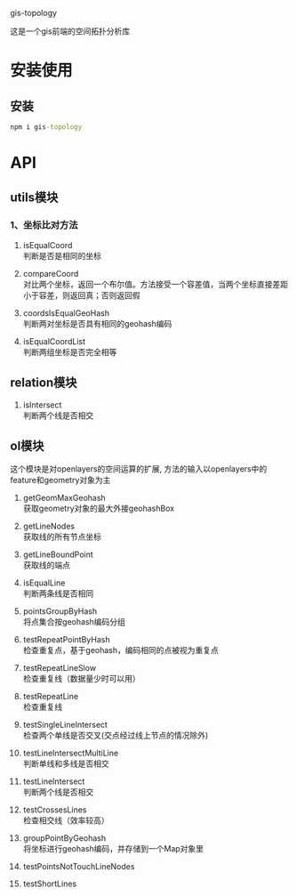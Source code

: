 gis-topology

这是一个gis前端的空间拓扑分析库

# 安装使用
## 安装

```cmd
npm i gis-topology
```
# API

## utils模块

### 1、坐标比对方法

  1) isEqualCoord   
  判断是否是相同的坐标

  2) compareCoord  
  对比两个坐标，返回一个布尔值。方法接受一个容差值，当两个坐标直接差距小于容差，则返回真；否则返回假

  3) coordsIsEqualGeoHash  
  判断两对坐标是否具有相同的geohash编码
  
  4) isEqualCoordList  
  判断两组坐标是否完全相等

## relation模块
  1) isIntersect  
  判断两个线是否相交

## ol模块
  这个模块是对openlayers的空间运算的扩展, 方法的输入以openlayers中的feature和geometry对象为主  

  1) getGeomMaxGeohash  
  获取geometry对象的最大外接geohashBox

  2) getLineNodes  
  获取线的所有节点坐标  

  3) getLineBoundPoint  
  获取线的端点

  4) isEqualLine  
  判断两条线是否相同

  5) pointsGroupByHash  
  将点集合按geohash编码分组

  6) testRepeatPointByHash  
  检查重复点，基于geohash，编码相同的点被视为重复点

  7) testRepeatLineSlow  
  检查重复线（数据量少时可以用）

  8) testRepeatLine  
  检查重复线

  9) testSingleLineIntersect  
  检查两个单线是否交叉(交点经过线上节点的情况除外)

  10) testLineIntersectMultiLine  
  判断单线和多线是否相交

  11) testLineIntersect  
  判断两个线是否相交

  12) testCrossesLines  
  检查相交线（效率较高）

  13) groupPointByGeohash  
  将坐标进行geohash编码，并存储到一个Map对象里

  14) testPointsNotTouchLineNodes  


  15) testShortLines

